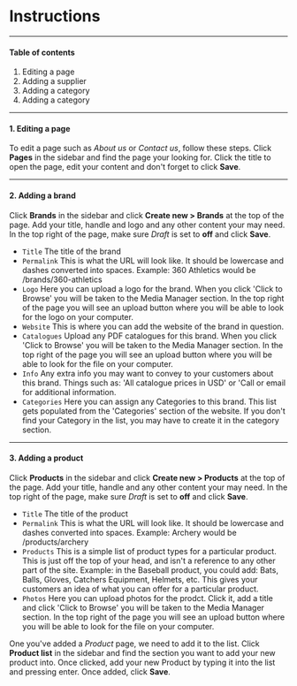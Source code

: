 # Instructions

***

#### Table of contents
1. Editing a page
2. Adding a supplier
3. Adding a category
4. Adding a category

***

#### 1. Editing a page
To edit a page such as *About us* or *Contact us*, follow these steps. Click **Pages** in the sidebar and find the page your looking for. Click the title to open the page, edit your content and don't forget to click **Save**.

***

#### 2. Adding a brand
Click **Brands** in the sidebar and click **Create new > Brands** at the top of the page. Add your title, handle and logo and any other content your may need. In the top right of the page, make sure *Draft* is set to **off** and click **Save**.

* `Title`
  The title of the brand
* `Permalink`
  This is what the URL will look like. It should be lowercase and dashes converted into spaces. Example: 360 Athletics would be /brands/360-athletics
* `Logo`
  Here you can upload a logo for the brand. When you click 'Click to Browse' you will be taken to the Media Manager section. In the top right of the page you will see an upload button where you will be able to look for the logo on your computer.
* `Website`
  This is where you can add the website of the brand in question.
* `Catalogues`
  Upload any PDF catalogues for this brand. When you click 'Click to Browse' you will be taken to the Media Manager section. In the top right of the page you will see an upload button where you will be able to look for the file on your computer.
* `Info`
  Any extra info you may want to convey to your customers about this brand. Things such as: 'All catalogue prices in USD' or 'Call or email for additional information.
* `Categories`
  Here you can assign any Categories to this brand. This list gets populated from the 'Categories' section of the website. If you don't find your Category in the list, you may have to create it in the category section.

***

#### 3. Adding a product
Click **Products** in the sidebar and click **Create new > Products** at the top of the page. Add your title, handle and any other content your may need. In the top right of the page, make sure *Draft* is set to **off** and click **Save**.

* `Title`
  The title of the product
* `Permalink`
  This is what the URL will look like. It should be lowercase and dashes converted into spaces. Example: Archery would be /products/archery
* `Products`
  This is a simple list of product types for a particular product. This is just off the top of your head, and isn't a reference to any other part of the site. Example: in the Baseball product, you could add: Bats, Balls, Gloves, Catchers Equipment, Helmets, etc. This gives your customers an idea of what you can offer for a particular product.
* `Photos`
  Here you can upload photos for the prodct. Click it, add a title and click 'Click to Browse' you will be taken to the Media Manager section. In the top right of the page you will see an upload button where you will be able to look for the file on your computer.

One you've added a *Product* page, we need to add it to the list. Click **Product list** in the sidebar and find the section you want to add your new product into. Once clicked, add your new Product by typing it into the list and pressing enter. Once added, click **Save**.